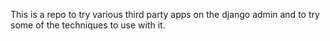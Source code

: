 This is a repo to try various third party apps on the django admin and to try some of the techniques to use with it.